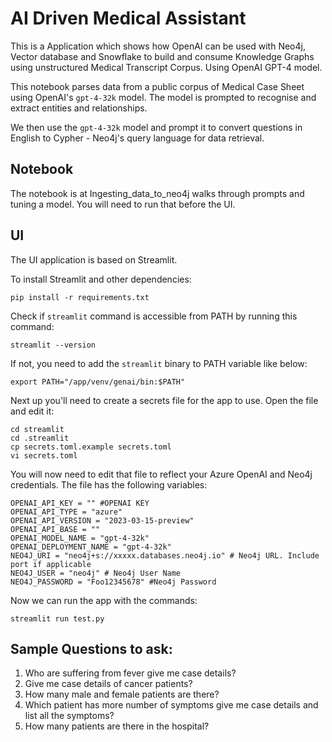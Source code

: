 # AI Driven Medical Assistant
This is a Application which shows how OpenAI can be used with Neo4j, Vector database and Snowflake to build and consume Knowledge Graphs using unstructured Medical Transcript Corpus. Using OpenAI GPT-4 model.

This notebook parses data from a public corpus of Medical Case Sheet using OpenAI's `gpt-4-32k` model. The model is prompted to recognise and extract entities and relationships. 

We then use the `gpt-4-32k` model and prompt it to convert questions in English to Cypher - Neo4j's query language for data retrieval.


## Notebook
The notebook is at Ingesting_data_to_neo4j  walks through prompts and tuning a model.  You will need to run that before the UI. 

## UI
The UI application is based on Streamlit. 


To install Streamlit and other dependencies:

    pip install -r requirements.txt

Check if `streamlit` command is accessible from PATH by running this command:

    streamlit --version

If not, you need to add the `streamlit` binary to PATH variable like below:

    export PATH="/app/venv/genai/bin:$PATH"

Next up you'll need to create a secrets file for the app to use.  Open the file and edit it:

    cd streamlit
    cd .streamlit
    cp secrets.toml.example secrets.toml
    vi secrets.toml

You will now need to edit that file to reflect your Azure OpenAI and Neo4j credentials. The file has the following variables:

    OPENAI_API_KEY = "" #OPENAI KEY
    OPENAI_API_TYPE = "azure"
    OPENAI_API_VERSION = "2023-03-15-preview"
    OPENAI_API_BASE = ""
    OPENAI_MODEL_NAME = "gpt-4-32k"
    OPENAI_DEPLOYMENT_NAME = "gpt-4-32k"
    NEO4J_URI = "neo4j+s://xxxxx.databases.neo4j.io" # Neo4j URL. Include port if applicable
    NEO4J_USER = "neo4j" # Neo4j User Name
    NEO4J_PASSWORD = "Foo12345678" #Neo4j Password

Now we can run the app with the commands:

    streamlit run test.py 
   

## Sample Questions to ask:
1. Who are suffering from fever give me case details? 
2. Give me case details of cancer patients? 
3. How many male and female patients are there? 
4. Which patient has more number of symptoms give me case details and list all the symptoms? 
5. How many patients are there in the hospital? 
